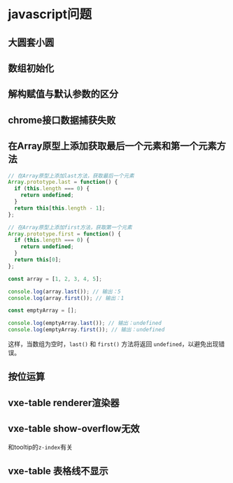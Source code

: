 # javascript问题

## 大圆套小圆

## 数组初始化

## 解构赋值与默认参数的区分

## chrome接口数据捕获失败

## 在Array原型上添加获取最后一个元素和第一个元素方法

```javascript
// 在Array原型上添加last方法，获取最后一个元素
Array.prototype.last = function() {
  if (this.length === 0) {
    return undefined;
  }
  return this[this.length - 1];
};

// 在Array原型上添加first方法，获取第一个元素
Array.prototype.first = function() {
  if (this.length === 0) {
    return undefined;
  }
  return this[0];
};

const array = [1, 2, 3, 4, 5];

console.log(array.last()); // 输出：5
console.log(array.first()); // 输出：1

const emptyArray = [];

console.log(emptyArray.last()); // 输出：undefined
console.log(emptyArray.first()); // 输出：undefined
```

这样，当数组为空时，`last()` 和 `first()` 方法将返回 `undefined`，以避免出现错误。

## 按位运算

## vxe-table renderer渲染器

## vxe-table show-overflow无效

 和tooltip的`z-index`有关

## vxe-table 表格线不显示